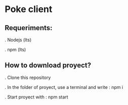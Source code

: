# Poke client

## Requeriments: 
  
  . Nodejs (lts)

  . npm (lts)
  
## How to download proyect? 
  
  . Clone  this repository
  
  . In the folder of proyect, use a terminal and write : npm i 
  
  . Start proyect with : npm start
